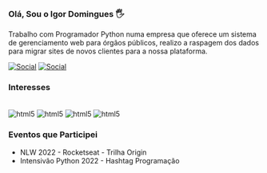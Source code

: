### Olá, Sou o Igor Domingues 🖐️

Trabalho com Programador Python numa empresa que oferece um sistema de gerenciamento web para órgãos públicos, realizo a raspagem dos dados para migrar sites de novos clientes para a nossa plataforma.

[![Social](https://img.shields.io/badge/LinkedIn-0077B5?style=for-the-badge&logo=linkedin&logoColor=white)](https://www.linkedin.com/in/igor-pd/)
[![Social](https://img.shields.io/badge/Instagram-E4405F?style=for-the-badge&logo=instagram&logoColor=white)](https://www.instagram.com/igorpd_/)


### Interesses

<div style="display: inline_block"><br/>
<img align="center" alt="html5" src="https://img.shields.io/badge/Python-14354C?style=for-the-badge&logo=python&logoColor=white"/>
<img align="center" alt="html5" src="https://img.shields.io/badge/docker-%230db7ed.svg?style=for-the-badge&logo=docker&logoColor=white"/>
<img align="center" alt="html5" src="https://img.shields.io/badge/FastAPI-005571?style=for-the-badge&logo=fastapi"/>
<img align="center" alt="html5" src="https://img.shields.io/badge/postgres-%23316192.svg?style=for-the-badge&logo=postgresql&logoColor=white"/>
</div>

### Eventos que Participei
- NLW 2022 - Rocketseat  - Trilha Origin
- Intensivão Python 2022 - Hashtag Programação
